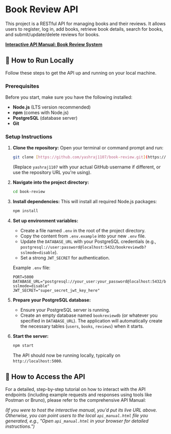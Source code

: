 # Book Review API

This project is a RESTful API for managing books and their reviews. It allows users to register, log in, add books, retrieve book details, search for books, and submit/update/delete reviews for books.

[**Interactive API Manual: Book Review System**](link-to-your-hosted-interactive-manual-here-if-available-otherwise-mention-the-local-html-file)


## 🚀 How to Run Locally

Follow these steps to get the API up and running on your local machine.

### Prerequisites

Before you start, make sure you have the following installed:

* **Node.js** (LTS version recommended)
* **npm** (comes with Node.js)
* **PostgreSQL** (database server)
* **Git**

### Setup Instructions

1.  **Clone the repository:**
    Open your terminal or command prompt and run:
    ```bash
    git clone [https://github.com/yashraj1107/book-review.git](https://github.com/yashraj1107/book-review.git)
    ```
    (Replace `yashraj1107` with your actual GitHub username if different, or use the repository URL you're using).

2.  **Navigate into the project directory:**
    ```bash
    cd book-review
    ```

3.  **Install dependencies:**
    This will install all required Node.js packages:
    ```bash
    npm install
    ```

4.  **Set up environment variables:**
    * Create a file named `.env` in the root of the project directory.
    * Copy the content from `.env.example` into your new `.env` file.
    * Update the `DATABASE_URL` with your PostgreSQL credentials (e.g., `postgresql://user:password@localhost:5432/bookreviewdb?sslmode=disable`).
    * Set a strong `JWT_SECRET` for authentication.

    Example `.env` file:
    ```
    PORT=5000
    DATABASE_URL="postgresql://your_user:your_password@localhost:5432/bookreviewdb?sslmode=disable"
    JWT_SECRET="super_secret_jwt_key_here"
    ```

5.  **Prepare your PostgreSQL database:**
    * Ensure your PostgreSQL server is running.
    * Create an empty database named `bookreviewdb` (or whatever you specified in `DATABASE_URL`). The application will automatically create the necessary tables (`users`, `books`, `reviews`) when it starts.

6.  **Start the server:**
    ```bash
    npm start
    ```
    The API should now be running locally, typically on `http://localhost:5000`.

## 📖 How to Access the API

For a detailed, step-by-step tutorial on how to interact with the API endpoints (including example requests and responses using tools like Postman or Bruno), please refer to the comprehensive API Manual:

*(If you were to host the interactive manual, you'd put its live URL above. Otherwise, you can point users to the local `api_manual.html` file you generated, e.g., "Open `api_manual.html` in your browser for detailed instructions.")*
